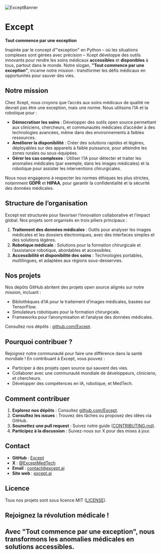 ![ExceptBanner](https://github.com/user-attachments/assets/e73081ed-a6f0-4ccb-b0e1-bb45e4fb9f50)


# Except

**Tout commence par une exception**

Inspirée par le concept d’"exception" en Python – où les situations complexes sont gérées avec précision – Xcept développe des outils innovants pour rendre les soins médicaux **accessibles** et **disponibles** à tous, partout dans le monde. Notre slogan, **"Tout commence par une exception"**, incarne notre mission : transformer les défis médicaux en opportunités pour sauver des vies.

## Notre mission

Chez Xcept, nous croyons que l’accès aux soins médicaux de qualité ne devrait pas être une exception, mais une norme. Nous utilisons l’IA et la robotique pour :
- **Démocratiser les soins** : Développer des outils open source permettant aux cliniciens, chercheurs, et communautés médicales d’accéder à des technologies avancées, même dans des environnements à faibles ressources.
- **Améliorer la disponibilité** : Créer des solutions rapides et légères, déployables sur des appareils à faible puissance, pour atteindre les zones rurales ou sous-équipées.
- **Gérer les cas complexes** : Utiliser l’IA pour détecter et traiter les anomalies médicales (par exemple, dans les images médicales) et la robotique pour assister les interventions chirurgicales.

Nous nous engageons à respecter les normes éthiques les plus strictes, notamment **GDPR** et **HIPAA**, pour garantir la confidentialité et la sécurité des données médicales.

## Structure de l’organisation

Except est structurée pour favoriser l’innovation collaborative et l’impact global. Nos projets sont organisés en trois piliers principaux :
1. **Traitement des données médicales** : Outils pour analyser les images médicales et les dossiers électroniques, avec des interfaces simples et des solutions légères.
2. **Robotique médicale** : Solutions pour la formation chirurgicale et l’assistance robotique, abordables et accessibles.
3. **Accessibilité et disponibilité des soins** : Technologies portables, multilingues, et adaptées aux régions sous-desservies.

## Nos projets

Nos dépôts GitHub abritent des projets open source alignés sur notre mission, incluant :
- Bibliothèques d’IA pour le traitement d’images médicales, basées sur TensorFlow.
- Simulateurs robotiques pour la formation chirurgicale.
- Frameworks pour l’anonymisation et l’analyse des données médicales.

Consultez nos dépôts : [github.com/Except](https://github.com/Except).

## Pourquoi contribuer ?

Rejoignez notre communauté pour faire une différence dans la santé mondiale ! En contribuant à Except, vous pouvez :
- Participer à des projets open source qui sauvent des vies.
- Collaborer avec une communauté mondiale de développeurs, cliniciens, et chercheurs.
- Développer des compétences en IA, robotique, et MedTech.

## Comment contribuer

1. **Explorez nos dépôts** : Consultez [github.com/Except](https://github.com/Except).
2. **Consultez les issues** : Trouvez des tâches ou proposez des idées via GitHub.
3. **Soumettez une pull request** : Suivez notre guide ([CONTRIBUTING.md](https://github.com/Except/CONTRIBUTING.md)).
4. **Participez à la discussion** : Suivez-nous sur X pour des mises à jour.

## Contact

- **GitHub** : [Except](https://github.com/Except)
- **X** : [@ExceptMedTech](https://x.com/ExceptMedTech)
- **Email** : contact@except.ai
- **Site web** : [except.ai](https://except.ai)

## Licence

Tous nos projets sont sous licence MIT ([LICENSE](https://github.com/Except/LICENSE)).

## Rejoignez la révolution médicale !

Avec **"Tout commence par une exception"**, nous transformons les anomalies médicales en solutions accessibles.
---
